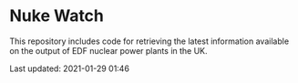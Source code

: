 # Nuke Watch

This repository includes code for retrieving the latest information available on the output of EDF nuclear power plants in the UK.

Last updated: 2021-01-29 01:46